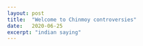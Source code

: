 ```yaml
---
layout: post
title:  "Welcome to Chinmoy controversies"
date:   2020-06-25
excerpt: "indian saying"
---
```

